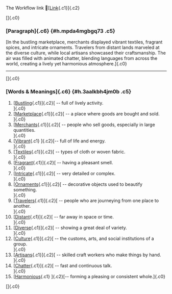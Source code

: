 The Workflow link
👏[[Link](https://www.google.com/url?q=http://www.google.com&sa=D&source=editors&ust=1757158717648956&usg=AOvVaw2cRRrSv2XJECH-0ZSGE9K7){.c1}]{.c2}

[]{.c0}

### [Paragraph]{.c6} {#h.mpda4mgbgq73 .c5}

[In the bustling marketplace, merchants displayed vibrant textiles,
fragrant spices, and intricate ornaments. Travelers from distant lands
marveled at the diverse culture, while local artisans showcased their
craftsmanship. The air was filled with animated chatter, blending
languages from across the world, creating a lively yet harmonious
atmosphere.]{.c0}

------------------------------------------------------------------------

[]{.c0}

### [Words & Meanings]{.c6} {#h.3aalkbh4jm0b .c5}

1.  [[Bustling](https://www.google.com/url?q=http://www.google.com&sa=D&source=editors&ust=1757158717650129&usg=AOvVaw1rFOUG3m-xPFjhm4T4eSxJ){.c1}]{.c2}[ --
    full of lively activity.\
    ]{.c0}
2.  [[Marketplace](https://www.google.com/url?q=http://www.google.com&sa=D&source=editors&ust=1757158717650451&usg=AOvVaw2SGeLoL1HUu-vLWYgOWimC){.c1}]{.c2}[ --
    a place where goods are bought and sold.\
    ]{.c0}
3.  [[Merchants](https://www.google.com/url?q=http://www.google.com&sa=D&source=editors&ust=1757158717650747&usg=AOvVaw32Ys_cXqZnlJajfQ_7zUYZ){.c1}]{.c2}[ --
    people who sell goods, especially in large quantities.\
    ]{.c0}
4.  [[Vibrant](https://www.google.com/url?q=http://www.google.com&sa=D&source=editors&ust=1757158717650995&usg=AOvVaw2IfYWsZPDJ8gfMpj1yJ9NH){.c1}
    ]{.c2}[-- full of life and energy.\
    ]{.c0}
5.  [[Textiles](https://www.google.com/url?q=http://www.google.com&sa=D&source=editors&ust=1757158717651187&usg=AOvVaw0uIH4q9oQ39VpejDp839FK){.c1}]{.c2}[ --
    types of cloth or woven fabric.\
    ]{.c0}
6.  [[Fragrant](https://www.google.com/url?q=http://www.google.com&sa=D&source=editors&ust=1757158717651395&usg=AOvVaw1P0dFgISYdmRfO4xLnU_TR){.c1}]{.c2}[ --
    having a pleasant smell.\
    ]{.c0}
7.  [[Intricate](https://www.google.com/url?q=http://www.google.com&sa=D&source=editors&ust=1757158717651573&usg=AOvVaw2M5L6_nk3m6uVCz7ZKlToS){.c1}]{.c2}[ --
    very detailed or complex.\
    ]{.c0}
8.  [[Ornaments](https://www.google.com/url?q=http://www.google.com&sa=D&source=editors&ust=1757158717651743&usg=AOvVaw13qYBtfFp8EV1fgtKGuo_C){.c1}]{.c2}[ --
    decorative objects used to beautify something.\
    ]{.c0}
9.  [[Travelers](https://www.google.com/url?q=http://www.google.com&sa=D&source=editors&ust=1757158717651986&usg=AOvVaw2JHM4a5GbBMIW4Xv74nO4i){.c1}]{.c2}[ --
    people who are journeying from one place to another.\
    ]{.c0}
10. [[Distant](https://www.google.com/url?q=http://www.google.com&sa=D&source=editors&ust=1757158717652209&usg=AOvVaw3pHFHFYbme0tzQ-b57c3_B){.c1}]{.c2}[ --
    far away in space or time.\
    ]{.c0}
11. [[Diverse](https://www.google.com/url?q=http://www.google.com&sa=D&source=editors&ust=1757158717652387&usg=AOvVaw3E_iZwdLSvbHSKB0c3zdQq){.c1}]{.c2}[ --
    showing a great deal of variety.\
    ]{.c0}
12. [[Culture](https://www.google.com/url?q=http://www.google.com&sa=D&source=editors&ust=1757158717652566&usg=AOvVaw1hQnSOHXPOOH69-LzW2uNa){.c1}]{.c2}[ --
    the customs, arts, and social institutions of a group.\
    ]{.c0}
13. [[Artisans](https://www.google.com/url?q=http://www.google.com&sa=D&source=editors&ust=1757158717652788&usg=AOvVaw2hJAQM5W6GebSqeaqJNYXW){.c1}]{.c2}[ --
    skilled craft workers who make things by hand.\
    ]{.c0}
14. [[Chatter](https://www.google.com/url?q=http://www.google.com&sa=D&source=editors&ust=1757158717652994&usg=AOvVaw1ABT4H0jIev8EwPrp8VYIg){.c1}]{.c2}[ --
    fast and continuous talk.\
    ]{.c0}
15. [[Harmonious](https://www.google.com/url?q=http://www.google.com&sa=D&source=editors&ust=1757158717653321&usg=AOvVaw1zZ1_DvXUzRW5dnMZl_307){.c1}
    ]{.c2}[-- forming a pleasing or consistent whole.]{.c0}

[]{.c0}
